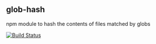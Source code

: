## glob-hash
npm module to hash the contents of files matched by globs

[![Build Status](https://travis-ci.org/roccivic/glob-hash.svg?branch=master)](https://travis-ci.org/roccivic/glob-hash)